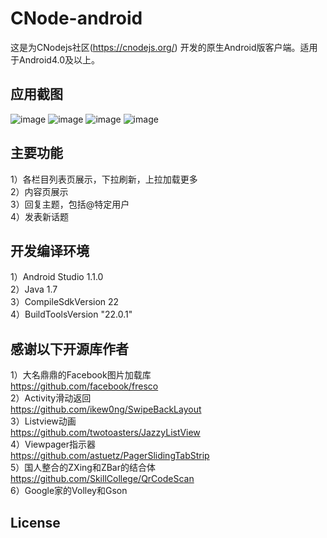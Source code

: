 # CNode-android
这是为CNodejs社区(https://cnodejs.org/) 开发的原生Android版客户端。适用于Android4.0及以上。

## 应用截图
![image](https://github.com/iwhys/CNode-android/blob/master/screenshot/01.png)
![image](https://github.com/iwhys/CNode-android/blob/master/screenshot/02.png)
![image](https://github.com/iwhys/CNode-android/blob/master/screenshot/03.png)
![image](https://github.com/iwhys/CNode-android/blob/master/screenshot/04.png)

## 主要功能
1）各栏目列表页展示，下拉刷新，上拉加载更多<br>
2）内容页展示<br>
3）回复主题，包括@特定用户<br>
4）发表新话题<br>

## 开发编译环境
1）Android Studio 1.1.0<br>
2）Java 1.7<br>
3）CompileSdkVersion 22<br>
4）BuildToolsVersion "22.0.1"<br>

## 感谢以下开源库作者
1）大名鼎鼎的Facebook图片加载库<br>
https://github.com/facebook/fresco<br>
2）Activity滑动返回<br>
https://github.com/ikew0ng/SwipeBackLayout<br>
3）Listview动画<br>
https://github.com/twotoasters/JazzyListView<br>
4）Viewpager指示器<br>
https://github.com/astuetz/PagerSlidingTabStrip<br>
5）国人整合的ZXing和ZBar的结合体<br>
https://github.com/SkillCollege/QrCodeScan<br>
6）Google家的Volley和Gson<br>

## License

